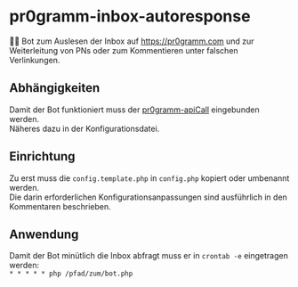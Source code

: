 # pr0gramm-inbox-autoresponse
:email::bulb: Bot zum Auslesen der Inbox auf https://pr0gramm.com und zur Weiterleitung von PNs oder zum Kommentieren unter falschen Verlinkungen.

## Abhängigkeiten
Damit der Bot funktioniert muss der [pr0gramm-apiCall](https://github.com/RundesBalli/pr0gramm-apiCall) eingebunden werden.  
Näheres dazu in der Konfigurationsdatei.

## Einrichtung
Zu erst muss die `config.template.php` in `config.php` kopiert oder umbenannt werden.  
Die darin erforderlichen Konfigurationsanpassungen sind ausführlich in den Kommentaren beschrieben.

## Anwendung
Damit der Bot minütlich die Inbox abfragt muss er in `crontab -e` eingetragen werden:  
`* * * * * php /pfad/zum/bot.php`
